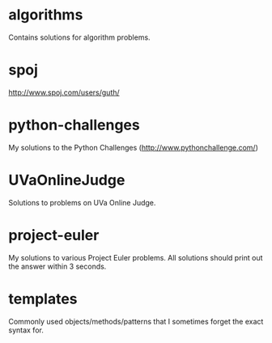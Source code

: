 # algorithms
Contains solutions for algorithm problems.

spoj
====
http://www.spoj.com/users/guth/

python-challenges
=================

My solutions to the Python Challenges (http://www.pythonchallenge.com/)

UVaOnlineJudge
==============
Solutions to problems on UVa Online Judge.

project-euler
=============
My solutions to various Project Euler problems. All solutions should print out the answer within 3 seconds.

templates
=========

Commonly used objects/methods/patterns that I sometimes forget the exact syntax for.